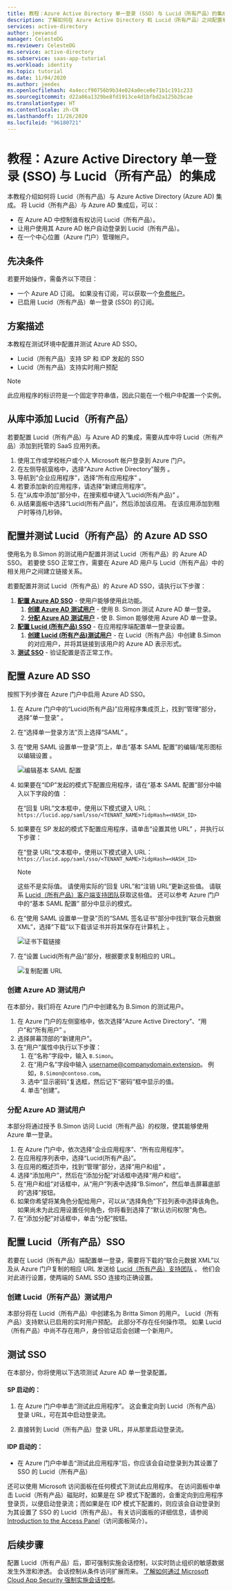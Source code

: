 ```yaml
---
title: 教程：Azure Active Directory 单一登录 (SSO) 与 Lucid（所有产品）的集成 | Microsoft Docs
description: 了解如何在 Azure Active Directory 和 Lucid（所有产品）之间配置单一登录。
services: active-directory
author: jeevansd
manager: CelesteDG
ms.reviewer: CelesteDG
ms.service: active-directory
ms.subservice: saas-app-tutorial
ms.workload: identity
ms.topic: tutorial
ms.date: 11/04/2020
ms.author: jeedes
ms.openlocfilehash: 4a4eccf90756b9b34e024a0ece8e71b1c191c233
ms.sourcegitcommit: d22a86a1329be8fd1913ce4d1bfbd2a125b2bcae
ms.translationtype: HT
ms.contentlocale: zh-CN
ms.lasthandoff: 11/26/2020
ms.locfileid: "96180721"
---
```

# <a name="tutorial-azure-active-directory-single-sign-on-sso-integration-with-lucid-all-products"></a>教程：Azure Active Directory 单一登录 (SSO) 与 Lucid（所有产品）的集成

本教程介绍如何将 Lucid（所有产品）与 Azure Active Directory (Azure AD) 集成。 将 Lucid（所有产品）与 Azure AD 集成后，可以：

* 在 Azure AD 中控制谁有权访问 Lucid（所有产品）。
* 让用户使用其 Azure AD 帐户自动登录到 Lucid（所有产品）。
* 在一个中心位置（Azure 门户）管理帐户。

## <a name="prerequisites"></a>先决条件

若要开始操作，需备齐以下项目：

* 一个 Azure AD 订阅。 如果没有订阅，可以获取一个[免费帐户](https://azure.microsoft.com/free/)。
* 已启用 Lucid（所有产品）单一登录 (SSO) 的订阅。

## <a name="scenario-description"></a>方案描述

本教程在测试环境中配置并测试 Azure AD SSO。

* Lucid（所有产品）支持 SP 和 IDP 发起的 SSO
* Lucid（所有产品）支持实时用户预配
> [!NOTE]
> 此应用程序的标识符是一个固定字符串值，因此只能在一个租户中配置一个实例。



## <a name="adding-lucid-all-products-from-the-gallery"></a>从库中添加 Lucid（所有产品）

若要配置 Lucid（所有产品）与 Azure AD 的集成，需要从库中将 Lucid（所有产品）添加到托管的 SaaS 应用列表。

1. 使用工作或学校帐户或个人 Microsoft 帐户登录到 Azure 门户。
1. 在左侧导航窗格中，选择“Azure Active Directory”服务  。
1. 导航到“企业应用程序”，选择“所有应用程序” 。
1. 若要添加新的应用程序，请选择“新建应用程序”。
1. 在“从库中添加”部分中，在搜索框中键入“Lucid(所有产品)” 。
1. 从结果面板中选择“Lucid(所有产品)”，然后添加该应用。 在该应用添加到租户时等待几秒钟。


## <a name="configure-and-test-azure-ad-sso-for-lucid-all-products"></a>配置并测试 Lucid（所有产品）的 Azure AD SSO

使用名为 B.Simon 的测试用户配置并测试 Lucid（所有产品）的 Azure AD SSO。 若要使 SSO 正常工作，需要在 Azure AD 用户与 Lucid（所有产品）中的相关用户之间建立链接关系。

若要配置并测试 Lucid（所有产品）的 Azure AD SSO，请执行以下步骤：

1. **[配置 Azure AD SSO](#configure-azure-ad-sso)** - 使用户能够使用此功能。
    1. **[创建 Azure AD 测试用户](#create-an-azure-ad-test-user)** - 使用 B. Simon 测试 Azure AD 单一登录。
    1. **[分配 Azure AD 测试用户](#assign-the-azure-ad-test-user)** - 使 B. Simon 能够使用 Azure AD 单一登录。
1. **[配置 Lucid (所有产品) SSO](#configure-lucid-all-products-sso)** - 在应用程序端配置单一登录设置。
    1. **[创建 Lucid (所有产品)测试用户](#create-lucid-all-products-test-user)** - 在 Lucid（所有产品）中创建 B.Simon 的对应用户，并将其链接到该用户的 Azure AD 表示形式。
1. **[测试 SSO](#test-sso)** - 验证配置是否正常工作。

## <a name="configure-azure-ad-sso"></a>配置 Azure AD SSO

按照下列步骤在 Azure 门户中启用 Azure AD SSO。

1. 在 Azure 门户中的“Lucid(所有产品)”应用程序集成页上，找到“管理”部分，选择“单一登录”  。
1. 在“选择单一登录方法”页上选择“SAML” 。
1. 在“使用 SAML 设置单一登录”页上，单击“基本 SAML 配置”的编辑/笔形图标以编辑设置 。

   ![编辑基本 SAML 配置](common/edit-urls.png)

1. 如果要在“IDP”发起的模式下配置应用程序，请在“基本 SAML 配置”部分中输入以下字段的值   ：

    在“回复 URL”文本框中，使用以下模式键入 URL：`https://lucid.app/saml/sso/<TENANT_NAME>?idpHash=<HASH_ID>`

1. 如果要在 SP  发起的模式下配置应用程序，请单击“设置其他 URL”  ，并执行以下步骤：

    在“登录 URL”文本框中，使用以下模式键入 URL：`https://lucid.app/saml/sso/<TENANT_NAME>?idpHash=<HASH_ID>`

    > [!NOTE]
    > 这些不是实际值。 请使用实际的“回复 URL”和“注销 URL”更新这些值。 请联系 [Lucid（所有产品）客户端支持团队](mailto:support@lucidchart.com)获取这些值。 还可以参考 Azure 门户中的“基本 SAML 配置”  部分中显示的模式。

1. 在“使用 SAML 设置单一登录”页的“SAML 签名证书”部分中找到“联合元数据 XML”，选择“下载”以下载该证书并将其保存在计算机上     。

    ![证书下载链接](common/metadataxml.png)

1. 在“设置 Lucid(所有产品)”部分，根据要求复制相应的 URL。

    ![复制配置 URL](common/copy-configuration-urls.png)
### <a name="create-an-azure-ad-test-user"></a>创建 Azure AD 测试用户

在本部分，我们将在 Azure 门户中创建名为 B.Simon 的测试用户。

1. 在 Azure 门户的左侧窗格中，依次选择“Azure Active Directory”、“用户”和“所有用户”  。
1. 选择屏幕顶部的“新建用户”。
1. 在“用户”属性中执行以下步骤：
   1. 在“名称”字段中，输入 `B.Simon`。  
   1. 在“用户名”字段中输入 username@companydomain.extension。 例如，`B.Simon@contoso.com`。
   1. 选中“显示密码”复选框，然后记下“密码”框中显示的值。
   1. 单击“创建”。

### <a name="assign-the-azure-ad-test-user"></a>分配 Azure AD 测试用户

本部分将通过授予 B.Simon 访问 Lucid（所有产品）的权限，使其能够使用 Azure 单一登录。

1. 在 Azure 门户中，依次选择“企业应用程序”、“所有应用程序”。 
1. 在应用程序列表中，选择“Lucid(所有产品)”。
1. 在应用的概述页中，找到“管理”部分，选择“用户和组” 。
1. 选择“添加用户”，然后在“添加分配”对话框中选择“用户和组”。
1. 在“用户和组”对话框中，从“用户”列表中选择“B.Simon”，然后单击屏幕底部的“选择”按钮。
1. 如果你希望将某角色分配给用户，可以从“选择角色”下拉列表中选择该角色。 如果尚未为此应用设置任何角色，你将看到选择了“默认访问权限”角色。
1. 在“添加分配”对话框中，单击“分配”按钮。

## <a name="configure-lucid-all-products-sso"></a>配置 Lucid（所有产品）SSO

若要在 Lucid（所有产品）端配置单一登录，需要将下载的“联合元数据 XML”以及从 Azure 门户复制的相应 URL 发送给 [Lucid（所有产品）支持团队](mailto:support@lucidchart.com) 。 他们会对此进行设置，使两端的 SAML SSO 连接均正确设置。

### <a name="create-lucid-all-products-test-user"></a>创建 Lucid（所有产品）测试用户

本部分将在 Lucid（所有产品）中创建名为 Britta Simon 的用户。 Lucid（所有产品）支持默认已启用的实时用户预配。 此部分不存在任何操作项。 如果 Lucid（所有产品）中尚不存在用户，身份验证后会创建一个新用户。

## <a name="test-sso"></a>测试 SSO 

在本部分，你将使用以下选项测试 Azure AD 单一登录配置。 

#### <a name="sp-initiated"></a>SP 启动的：

1. 在 Azure 门户中单击“测试此应用程序”。 这会重定向到 Lucid（所有产品）登录 URL，可在其中启动登录流。  

1. 直接转到 Lucid（所有产品）登录 URL，并从那里启动登录流。

#### <a name="idp-initiated"></a>IDP 启动的：

* 在 Azure 门户中单击“测试此应用程序”后，你应该会自动登录到为其设置了 SSO 的 Lucid（所有产品） 

还可以使用 Microsoft 访问面板在任何模式下测试此应用程序。 在访问面板中单击 Lucid（所有产品）磁贴时，如果是在 SP 模式下配置的，会重定向到应用程序登录页，以便启动登录流；而如果是在 IDP 模式下配置的，则应该会自动登录到为其设置了 SSO 的 Lucid（所有产品）。 有关访问面板的详细信息，请参阅 [Introduction to the Access Panel](../user-help/my-apps-portal-end-user-access.md)（访问面板简介）。


## <a name="next-steps"></a>后续步骤

配置 Lucid（所有产品）后，即可强制实施会话控制，以实时防止组织的敏感数据发生外泄和渗透。 会话控制从条件访问扩展而来。 [了解如何通过 Microsoft Cloud App Security 强制实施会话控制](/cloud-app-security/proxy-deployment-any-app)。